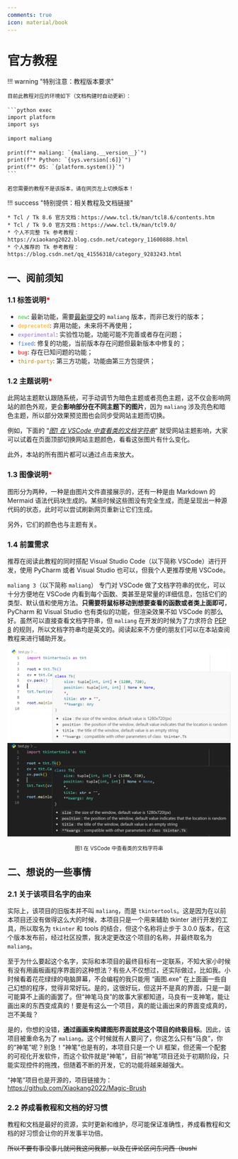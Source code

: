 ```yaml
---
comments: true
icon: material/book
---
```


# 官方教程

!!! warning "特别注意：教程版本要求"

    目前此教程对应的环境如下（文档构建时自动更新）：

    ```python exec
    import platform
    import sys

    import maliang

    print(f"* maliang: `{maliang.__version__}`")
    print(f"* Python: `{sys.version[:6]}`")
    print(f"* OS: `{platform.system()}`")
    ```

    若您需要的教程不是该版本，请在网页左上切换版本！

!!! success "特别提供：相关教程及文档链接"

    * Tcl / Tk 8.6 官方文档：https://www.tcl.tk/man/tcl8.6/contents.htm
    * Tcl / Tk 9.0 官方文档：https://www.tcl.tk/man/tcl9.0/
    * 个人不完整 Tk 参考教程：https://xiaokang2022.blog.csdn.net/category_11600888.html
    * 个人推荐的 Tk 参考教程：https://blog.csdn.net/qq_41556318/category_9283243.html

## 一、阅前须知

### 1.1 标签说明<font color="red">*</font>

* <code style='color: limegreen;'>new</code>: 最新功能，需要[最新提交](./chapter_01/1.md#三体验最新功能)的 `maliang` 版本，而非已发行的版本；
* <code style='color: orange;'>deprecated</code>: 弃用功能，未来将不再使用；
* <code style='color: mediumpurple;'>experimental</code>: 实验性功能，功能可能不完善或者存在问题；
* <code style='color: royalblue;'>fixed</code>: 修复的功能，当前版本存在问题但最新版本中修复的；
* <code style='color: red;'>bug</code>: 存在已知问题的功能；
* <code style='color: darkgoldenrod;'>third-party</code>: 第三方功能，功能由第三方包提供；

### 1.2 主题说明<font color="red">*</font>

此网站主题默认跟随系统，可手动调节为暗色主题或者亮色主题，这不仅会影响网站的颜色外观，更会**影响部分在不同主题下的图片**，因为 `maliang` 涉及亮色和暗色主题，所以部分效果预览图也会同步受网站主题而切换。

例如，下面的 “[*图1 在 VSCode 中查看类的文档字符串*](#14-前置需求)” 就受网站主题影响，大家可以试着在页面顶部切换网站主题颜色，看看这张图片有什么变化。

此外，本站的所有图片都可以通过点击来放大。

### 1.3 图像说明<font color="red">*</font>

图形分为两种，一种是由图片文件直接展示的，还有一种是由 Markdown 的 Mermaid 语法代码块生成的。某些时候这些图没有完全生成，而是呈现出一种源代码的状态，此时可以尝试刷新网页重新让它们生成。

另外，它们的颜色也与主题有关。

### 1.4 前置需求

推荐在阅读此教程的同时搭配 Visual Studio Code（以下简称 VSCode）进行开发，使用 PyCharm 或者 Visual Studio 也可以，但我个人更推荐使用 VSCode。

`maliang 3`（以下简称 `maliang`） 专门对 VSCode 做了文档字符串的优化，可以十分方便地在 VSCode 内看到每个函数、类甚至是常量的详细信息，包括它们的类型、默认值和使用方法。**只需要将鼠标移动到想要查看的函数或者类上面即可**，PyCharm 和 Visual Studio 也有类似的功能，但渲染效果不如 VSCode 的那么好。虽然可以直接查看文档字符串，但 `maliang` 在开发的时候为了力求符合 [PEP 8](https://peps.python.org/pep-0008/) 的规则，所以文档字符串均是英文的。阅读起来不方便的朋友们可以在本站查阅教程来进行辅助开发。

![light](images/0-1.light.png#only-light)
![dark](images/0-1.dark.png#only-dark)

<p align="center"><small>图1 在 VSCode 中查看类的文档字符串</small></p>

## 二、想说的一些事情

### 2.1 关于该项目名字的由来

实际上，该项目的旧版本并不叫 `maliang`，而是 `tkintertools`。这是因为在以前本项目还没有做得这么大的时候，本项目只是一个用来辅助 tkinter 进行开发的工具，所以取名为 `tkinter` 和 tools 的结合，但这个名称将止步于 3.0.0 版本，在这个版本发布前，经过社区投票，我决定更改这个项目的名称，并最终取名为 `maliang`。

至于为什么要起这个名字，实际和本项目的最终目标有一定联系，不知大家小时候有没有用画板画程序界面的这种想法？有些人不仅想过，还实际做过，比如我。小时候看着花花绿绿的电脑屏幕，不会编程的我只能用 “画图.exe” 在上面画一些自己幻想的程序，觉得非常好玩。是的，这很好玩，但这并不是真的界面，只是一副可能算不上画的画罢了。但“神笔马良”的故事大家都知道，马良有一支神笔，能让画出来的东西变成真的！要是有这么一个项目，真的能让画出来的界面变成真的，岂不美哉？

是的，你想的没错，**通过画画来构建图形界面就是这个项目的终极目标**。因此，该项目被重命名为了 `maliang`。这个时候就有人要问了，你这怎么只有“马良”，你的“神笔”呢？别急！“神笔”也是有的，本项目只是一个 UI 框架，但还需一个配套的可视化开发软件，而这个软件就是“神笔”，目前“神笔”项目还处于初期阶段，只能实现控件的拖拽，但随着不断的开发，它的功能将越来越强大。

“神笔”项目也是开源的，项目链接为：<https://github.com/Xiaokang2022/Magic-Brush>

### 2.2 养成看教程和文档的好习惯

教程和文档是最好的资源，实时更新和维护，尽可能保证准确性，养成看教程和文档的好习惯会让你的开发事半功倍。

~~所以不要有事没事儿就问我这问我那，以及在评论区问东问西（bushi~~
